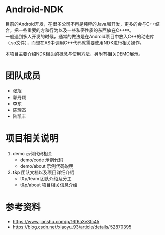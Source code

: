 # Android-NDK  
目前的Android开发，在很多公司不再是纯粹的Java层开发，更多的会与C++结合，把一些重要的方和行为以及一些私密性质的东西放在C++中。  
一般遇到多人开发的时候，通常的做法是在Android项目中放入C++的动态库（.so文件），而想在AS中调用C++代码就需要使用NDK进行相关操作。  
  
本项目主要介绍NDK相关的概念与使用方法，另附有相关DEMO展示。
# 团队成员
* 张旭
* 郭丹颖
* 李东
* 陈理杰
* 陆凯丰
# 项目相关说明
1. demo 示例代码相关  
    - demo/code 示例代码  
    - demo/about 示例代码说明  
2. t&p 团队文档以及项目详细介绍  
    - t&p/team 团队介绍及分工  
    - t&p/about 项目相关信息介绍  
# 参考资料
* <https://www.jianshu.com/p/16f6a3e3fc45>
* <https://blog.csdn.net/xiaoyu_93/article/details/52870395>
